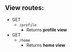 ## View routes:

* GET
  * `/profile`
    * Returns **profile view**
* GET
  * `/home`
    * Returns **home view**